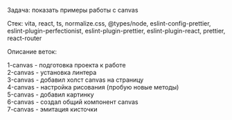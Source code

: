 Задача: показать примеры работы с canvas

Стек: vita, react, ts, normalize.css, @types/node, eslint-config-prettier, eslint-plugin-perfectionist,
eslint-plugin-prettier, eslint-plugin-react, prettier, react-router

Описание веток:

1-canvas - подготовка проекта к работе  
2-canvas - установка линтера  
3-canvas - добавил холст canvas на страницу  
4-canvas - настройка рисования (пробую новые методы)  
5-canvas - добавил картинку  
6-canvas - создал общий компонент canvas  
7-canvas - эмитация кисточки
